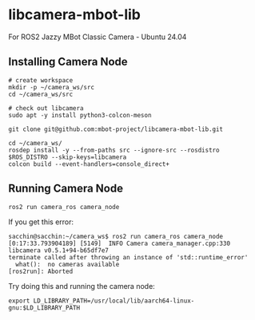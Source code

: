 # libcamera-mbot-lib
For ROS2 Jazzy MBot Classic Camera - Ubuntu 24.04

## Installing Camera Node
```
# create workspace
mkdir -p ~/camera_ws/src
cd ~/camera_ws/src

# check out libcamera
sudo apt -y install python3-colcon-meson

git clone git@github.com:mbot-project/libcamera-mbot-lib.git

cd ~/camera_ws/
rosdep install -y --from-paths src --ignore-src --rosdistro $ROS_DISTRO --skip-keys=libcamera
colcon build --event-handlers=console_direct+

```

## Running Camera Node

```
ros2 run camera_ros camera_node
```

If you get this error:
```
sacchin@sacchin:~/camera_ws$ ros2 run camera_ros camera_node 
[0:17:33.793904189] [5149]  INFO Camera camera_manager.cpp:330 libcamera v0.5.1+94-b65df7e7
terminate called after throwing an instance of 'std::runtime_error'
  what():  no cameras available
[ros2run]: Aborted
```

Try doing this and running the camera node:
```
export LD_LIBRARY_PATH=/usr/local/lib/aarch64-linux-gnu:$LD_LIBRARY_PATH
```